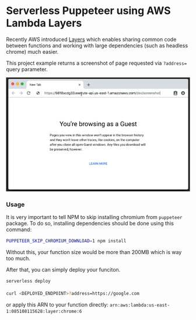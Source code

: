 # Serverless Puppeteer using AWS Lambda Layers

Recently AWS introduced [Layers](https://aws.amazon.com/about-aws/whats-new/2018/11/aws-lambda-now-supports-custom-runtimes-and-layers/) which enables sharing common code between functions and working with large dependencies (such as headless chrome) much easier.

This project example returns a screenshot of page requested via `?address=` query parameter.

![Demo](assets/demo.gif?raw=true "Demo")

### Usage

It is very important to tell NPM to skip installing chromium from `puppeteer` package. To do so, installing dependencies should be done using this command: 

```sh
PUPPETEER_SKIP_CHROMIUM_DOWNLOAD=1 npm install
```

Without this, your function size would be more than 200MB which is way too much.

After that, you can simply deploy your funciton.

```sh
serverless deploy

curl <DEPLOYED_ENDPOINT>?address=https://google.com
```

or apply this ARN to your function directly: `arn:aws:lambda:us-east-1:085108115628:layer:chrome:6`
